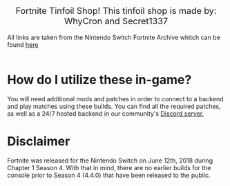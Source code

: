 <div align=center style="font-size: 20px;">
Fortnite Tinfoil Shop!
This tinfoil shop is made by: WhyCron and Secret1337 
</div>
<br >
All links are taken from the Nintendo Switch Fortnite Archive whitch can be found <a href="https://github.com/IzTendo/FortniteSwitchBuilds">here</a>
<br ><br >

# How do I utilize these in-game?
You will need additional mods and patches in order to connect to a backend and play matches using these builds. You can find all the required patches, as well as a 24/7 hosted backend in our community's [Discord server.](https://discord.gg/j8s8TH5QH4)

# Disclaimer
Fortnite was released for the Nintendo Switch on June 12th, 2018 during Chapter 1 Season 4. With that in mind, there are no earlier builds for the console prior to Season 4 (4.4.0) that have been released to the public.
